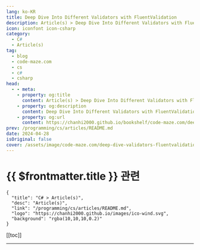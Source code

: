 ```yaml
---
lang: ko-KR
title: Deep Dive Into Different Validators with FluentValidation
description: Article(s) > Deep Dive Into Different Validators with FluentValidation
icon: iconfont icon-csharp
category: 
  - C#
  - Article(s)
tag: 
  - blog
  - code-maze.com
  - cs
  - c#
  - csharp
head:  
  - - meta:
    - property: og:title
      content: Article(s) > Deep Dive Into Different Validators with FluentValidation
    - property: og:description
      content: Deep Dive Into Different Validators with FluentValidation
    - property: og:url
      content: https://chanhi2000.github.io/bookshelf/code-maze.com/deep-dive-validators-fluentvalidation.html
prev: /programming/cs/articles/README.md
date: 2024-04-28
isOriginal: false
cover: /assets/image/code-maze.com/deep-dive-validators-fluentvalidation/banner.png
---
```


# {{ $frontmatter.title }} 관련

```component VPCard
{
  "title": "C# > Article(s)",
  "desc": "Article(s)",
  "link": "/programming/cs/articles/README.md",
  "logo": "https://chanhi2000.github.io/images/ico-wind.svg",
  "background": "rgba(10,10,10,0.2)"
}
```

[[toc]]

---

<SiteInfo
  name="Deep Dive Into Different Validators with FluentValidation"
  desc="In this article we are going to learn more about different Validators with FluentValidation, that we can use to protect our app from bad inputs."
  url="https://code-maze.com/deep-dive-validators-fluentvalidation/"
  logo="/assets/image/code-maze.com/favicon.png"
  preview="/assets/image/code-maze.com/deep-dive-validators-fluentvalidation/banner.png"/>

<!-- TODO: 작성 -->
